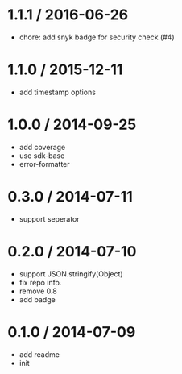 
1.1.1 / 2016-06-26
==================

  * chore: add snyk badge for security check (#4)

1.1.0 / 2015-12-11
==================

  * add timestamp options

1.0.0 / 2014-09-25
==================

  * add coverage
  * use sdk-base
  * error-formatter

0.3.0 / 2014-07-11
==================

  * support seperator

0.2.0 / 2014-07-10
==================

  * support JSON.stringify(Object)
  * fix repo info.
  * remove 0.8
  * add badge

0.1.0 / 2014-07-09
==================

  * add readme
  * init
